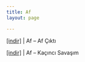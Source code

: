 ```yaml
---
title: Af
layout: page

---
```

<a href="”https://cloud.mail.ru/public/22b42b387a72/Af%20-%20Af%20%C3%87%C4%B1kt%C4%B1″" target="”_blank”">[indir]</a> | Af – Af Çıktı

<a href="”https://cloud.mail.ru/public/d51990ef58ed/Af%20-%20Ka%C3%A7%C4%B1nc%C4%B1%20Sava%C5%9F%C4%B1m”" target="”_blank”">[indir]</a> | Af – Kaçıncı Savaşım
